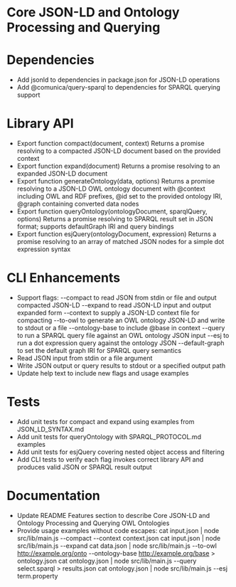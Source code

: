 # Core JSON-LD and Ontology Processing and Querying

# Dependencies
- Add jsonld to dependencies in package.json for JSON-LD operations
- Add @comunica/query-sparql to dependencies for SPARQL querying support

# Library API
- Export function compact(document, context)
  Returns a promise resolving to a compacted JSON-LD document based on the provided context
- Export function expand(document)
  Returns a promise resolving to an expanded JSON-LD document
- Export function generateOntology(data, options)
  Returns a promise resolving to a JSON-LD OWL ontology document with @context including OWL and RDF prefixes, @id set to the provided ontology IRI, @graph containing converted data nodes
- Export function queryOntology(ontologyDocument, sparqlQuery, options)
  Returns a promise resolving to SPARQL result set in JSON format; supports defaultGraph IRI and query bindings
- Export function esjQuery(ontologyDocument, expression)
  Returns a promise resolving to an array of matched JSON nodes for a simple dot expression syntax

# CLI Enhancements
- Support flags:
  --compact to read JSON from stdin or file and output compacted JSON-LD
  --expand to read JSON-LD input and output expanded form
  --context <path> to supply a JSON-LD context file for compacting
  --to-owl <ontologyIri> to generate an OWL ontology JSON-LD and write to stdout or a file
  --ontology-base <IRI> to include @base in context
  --query <sparqlFile> to run a SPARQL query file against an OWL ontology JSON input
  --esj <expression> to run a dot expression query against the ontology JSON
  --default-graph <IRI> to set the default graph IRI for SPARQL query semantics
- Read JSON input from stdin or a file argument
- Write JSON output or query results to stdout or a specified output path
- Update help text to include new flags and usage examples

# Tests
- Add unit tests for compact and expand using examples from JSON_LD_SYNTAX.md
- Add unit tests for queryOntology with SPARQL_PROTOCOL.md examples
- Add unit tests for esjQuery covering nested object access and filtering
- Add CLI tests to verify each flag invokes correct library API and produces valid JSON or SPARQL result output

# Documentation
- Update README Features section to describe Core JSON-LD and Ontology Processing and Querying OWL Ontologies
- Provide usage examples without code escapes:
  cat input.json | node src/lib/main.js --compact --context context.json
  cat input.json | node src/lib/main.js --expand
  cat data.json | node src/lib/main.js --to-owl http://example.org/onto --ontology-base http://example.org/base > ontology.json
  cat ontology.json | node src/lib/main.js --query select.sparql > results.json
  cat ontology.json | node src/lib/main.js --esj term.property